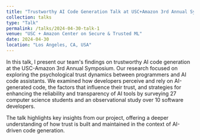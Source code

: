 ```yaml
---
title: "Trustworthy AI Code Generation Talk at USC+Amazon 3rd Annual Symposium"
collection: talks
type: "Talk"
permalink: /talks/2024-04-30-talk-1
venue: "USC + Amazon Center on Secure & Trusted ML"
date: 2024-04-30
location: "Los Angeles, CA, USA"
---
```


In this talk, I present our team's findings on trustworthy AI code generation at the USC-Amazon 3rd Annual Symposium. Our research focused on exploring the psychological trust dynamics between programmers and AI code assistants. We examined how developers perceive and rely on AI-generated code, the factors that influence their trust, and strategies for enhancing the reliability and transparency of AI tools by surveying 27 computer science students and an observational study over 10 software developers.

The talk highlights key insights from our project, offering a deeper understanding of how trust is built and maintained in the context of AI-driven code generation.
